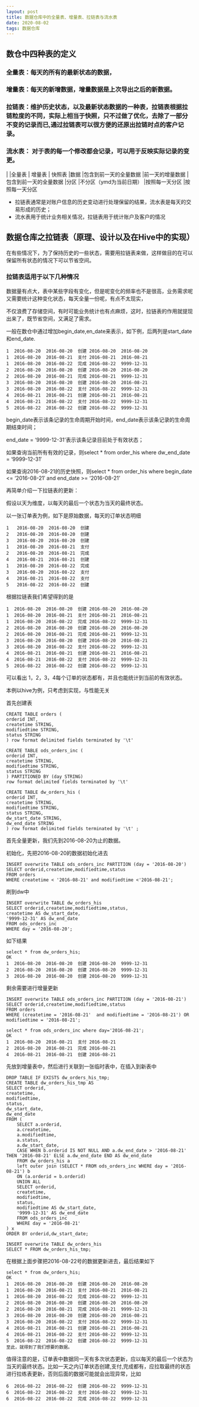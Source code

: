 ```yaml
---
layout: post
title: 数据仓库中的全量表、增量表、拉链表与流水表
date: 2020-08-02
tags: 数据仓库
---
```



## 数仓中四种表的定义
### 全量表：每天的所有的最新状态的数据，
### 增量表：每天的新增数据，增量数据是上次导出之后的新数据。
### 拉链表：维护历史状态，以及最新状态数据的一种表，拉链表根据拉链粒度的不同，实际上相当于快照，只不过做了优化，去除了一部分不变的记录而已,通过拉链表可以很方便的还原出拉链时点的客户记录。
### 流水表： 对于表的每一个修改都会记录，可以用于反映实际记录的变更。 

|  |全量表 |	增量表	| 快照表
|数据	|包含到前一天的全量数据	|前一天的增量数据	|包含到前一天的全量数据
|分区	|不分区（ymd为当前日期）	|按照每一天分区	|按照每一天分区

- 拉链表通常是对账户信息的历史变动进行处理保留的结果，流水表是每天的交易形成的历史；
- 流水表用于统计业务相关情况，拉链表用于统计账户及客户的情况

## 数据仓库之拉链表（原理、设计以及在Hive中的实现）
在有些情况下，为了保持历史的一些状态，需要用拉链表来做，这样做目的在可以保留所有状态的情况下可以节省空间。
### 拉链表适用于以下几种情况
 
数据量有点大，表中某些字段有变化，但是呢变化的频率也不是很高，业务需求呢又需要统计这种变化状态，每天全量一份呢，有点不太现实，
 
不仅浪费了存储空间，有时可能业务统计也有点麻烦，这时，拉链表的作用就提现出来了，既节省空间，又满足了需求。
 
一般在数仓中通过增加begin_date,en_date来表示，如下例，后两列是start_date和end_date.

```
1  2016-08-20  2016-08-20  创建 2016-08-20  2016-08-20
1  2016-08-20  2016-08-21  支付 2016-08-21  2016-08-21
1  2016-08-20  2016-08-22  完成 2016-08-22  9999-12-31
2  2016-08-20  2016-08-20  创建 2016-08-20  2016-08-20
2  2016-08-20  2016-08-21  完成 2016-08-21  9999-12-31
3  2016-08-20  2016-08-20  创建 2016-08-20  2016-08-21
3  2016-08-20  2016-08-22  支付 2016-08-22  9999-12-31
4  2016-08-21  2016-08-21  创建 2016-08-21  2016-08-21
4  2016-08-21  2016-08-22  支付 2016-08-22  9999-12-31
5  2016-08-22  2016-08-22  创建 2016-08-22  9999-12-31
```

begin_date表示该条记录的生命周期开始时间，end_date表示该条记录的生命周期结束时间；
 
end_date = ‘9999-12-31’表示该条记录目前处于有效状态；
 
如果查询当前所有有效的记录，则select * from order_his where dw_end_date = ‘9999-12-31′
 
如果查询2016-08-21的历史快照，则select * from order_his where begin_date <= ‘2016-08-21′ and end_date >= ‘2016-08-21’
 
再简单介绍一下拉链表的更新：
 
假设以天为维度，以每天的最后一个状态为当天的最终状态。
 
以一张订单表为例，如下是原始数据，每天的订单状态明细

```
1   2016-08-20  2016-08-20  创建
2   2016-08-20  2016-08-20  创建
3   2016-08-20  2016-08-20  创建
1   2016-08-20  2016-08-21  支付
2   2016-08-20  2016-08-21  完成
4   2016-08-21  2016-08-21  创建
1   2016-08-20  2016-08-22  完成
3   2016-08-20  2016-08-22  支付
4   2016-08-21  2016-08-22  支付
5   2016-08-22  2016-08-22  创建
```
根据拉链表我们希望得到的是
```
1  2016-08-20  2016-08-20  创建 2016-08-20  2016-08-20
1  2016-08-20  2016-08-21  支付 2016-08-21  2016-08-21
1  2016-08-20  2016-08-22  完成 2016-08-22  9999-12-31
2  2016-08-20  2016-08-20  创建 2016-08-20  2016-08-20
2  2016-08-20  2016-08-21  完成 2016-08-21  9999-12-31
3  2016-08-20  2016-08-20  创建 2016-08-20  2016-08-21
3  2016-08-20  2016-08-22  支付 2016-08-22  9999-12-31
4  2016-08-21  2016-08-21  创建 2016-08-21  2016-08-21
4  2016-08-21  2016-08-22  支付 2016-08-22  9999-12-31
5  2016-08-22  2016-08-22  创建 2016-08-22  9999-12-31
```
可以看出 1，2，3，4每个订单的状态都有，并且也能统计到当前的有效状态。
 
本例以hive为例，只考虑到实现，与性能无关
 
首先创建表
```
CREATE TABLE orders (
orderid INT,
createtime STRING,
modifiedtime STRING,
status STRING
) row format delimited fields terminated by '\t'
```

```
CREATE TABLE ods_orders_inc (
orderid INT,
createtime STRING,
modifiedtime STRING,
status STRING
) PARTITIONED BY (day STRING)
row format delimited fields terminated by '\t'
```

``` 
CREATE TABLE dw_orders_his (
orderid INT,
createtime STRING,
modifiedtime STRING,
status STRING,
dw_start_date STRING,
dw_end_date STRING
) row format delimited fields terminated by '\t' ;
```
首先全量更新，我们先到2016-08-20为止的数据。
 
初始化，先把2016-08-20的数据初始化进去
```
INSERT overwrite TABLE ods_orders_inc PARTITION (day = '2016-08-20')
SELECT orderid,createtime,modifiedtime,status
FROM orders
WHERE createtime < '2016-08-21' and modifiedtime <'2016-08-21';
```
刷到dw中
```
INSERT overwrite TABLE dw_orders_his
SELECT orderid,createtime,modifiedtime,status,
createtime AS dw_start_date,
'9999-12-31' AS dw_end_date
FROM ods_orders_inc
WHERE day = '2016-08-20';
```
如下结果
```
select * from dw_orders_his;
OK
1  2016-08-20  2016-08-20  创建 2016-08-20  9999-12-31
2  2016-08-20  2016-08-20  创建 2016-08-20  9999-12-31
3  2016-08-20  2016-08-20  创建 2016-08-20  9999-12-31
```
剩余需要进行增量更新
 
```
INSERT overwrite TABLE ods_orders_inc PARTITION (day = '2016-08-21')
SELECT orderid,createtime,modifiedtime,status
FROM orders
WHERE (createtime = '2016-08-21'  and modifiedtime = '2016-08-21') OR modifiedtime = '2016-08-21';
```
```
select * from ods_orders_inc where day='2016-08-21';
OK
1  2016-08-20  2016-08-21  支付 2016-08-21
2  2016-08-20  2016-08-21  完成 2016-08-21
4  2016-08-21  2016-08-21  创建 2016-08-21
```
先放到增量表中，然后进行关联到一张临时表中，在插入到新表中
 
```
DROP TABLE IF EXISTS dw_orders_his_tmp;
CREATE TABLE dw_orders_his_tmp AS
SELECT orderid,
createtime,
modifiedtime,
status,
dw_start_date,
dw_end_date
FROM (
    SELECT a.orderid,
    a.createtime,
    a.modifiedtime,
    a.status,
    a.dw_start_date,
    CASE WHEN b.orderid IS NOT NULL AND a.dw_end_date > '2016-08-21' THEN '2016-08-21' ELSE a.dw_end_date END AS dw_end_date
    FROM dw_orders_his a
    left outer join (SELECT * FROM ods_orders_inc WHERE day = '2016-08-21') b
    ON (a.orderid = b.orderid)
    UNION ALL
    SELECT orderid,
    createtime,
    modifiedtime,
    status,
    modifiedtime AS dw_start_date,
    '9999-12-31' AS dw_end_date
    FROM ods_orders_inc
    WHERE day = '2016-08-21'
) x
ORDER BY orderid,dw_start_date;
```
```
INSERT overwrite TABLE dw_orders_his
SELECT * FROM dw_orders_his_tmp;
```
在根据上面步骤把2016-08-22号的数据更新进去，最后结果如下
 
```
select * from dw_orders_his;
OK
1  2016-08-20  2016-08-20  创建 2016-08-20  2016-08-20
1  2016-08-20  2016-08-21  支付 2016-08-21  2016-08-21
1  2016-08-20  2016-08-22  完成 2016-08-22  9999-12-31
2  2016-08-20  2016-08-20  创建 2016-08-20  2016-08-20
2  2016-08-20  2016-08-21  完成 2016-08-21  9999-12-31
3  2016-08-20  2016-08-20  创建 2016-08-20  2016-08-21
3  2016-08-20  2016-08-22  支付 2016-08-22  9999-12-31
4  2016-08-21  2016-08-21  创建 2016-08-21  2016-08-21
4  2016-08-21  2016-08-22  支付 2016-08-22  9999-12-31
5  2016-08-22  2016-08-22  创建 2016-08-22  9999-12-31
至此，就得到了我们想要的数据。
```

值得注意的是，订单表中数据同一天有多次状态更新，应以每天的最后一个状态为当天的最终状态。比如一天之内订单状态创建,支付,完成都有，应拉取最终的状态进行拉练表更新，否则后面的数据可能就会出现异常，比如
```
6  2016-08-22  2016-08-22  创建 2016-08-22  9999-12-31
6  2016-08-22  2016-08-22  支付 2016-08-22  9999-12-31
6  2016-08-22  2016-08-22  完成 2016-08-22  9999-12-31
```